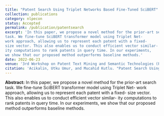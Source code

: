 ```yaml
---
title: "Patent Search Using Triplet Networks Based Fine-Tuned SciBERT"
collection: publications
category: nlpecon
status: Accepted
permalink: /publication/patentsearch
excerpt: 'In this paper, we propose a novel method for the prior-art search
task. We fine-tune SciBERT transformer model using Triplet Net-
work approach, allowing us to represent each patent with a fixed-
size vector. This also enables us to conduct efficient vector similar-
ity computations to rank patents in query time. In our experiments,
we show that our proposed method outperforms baseline methods.'
date: 2022-06-23
venue: '3rd Workshop on Patent Text Mining and Semantic Technologies (PatentSemTech) 2022 @ ACM SIGIR'
citation: 'Acikalin, Utku Umur, and Mucahid Kutlu. "Patent Search Using Triplet Networks Based Fine-Tuned SciBERT." arXiv preprint arXiv:2207.11497 (2022).'
---
```

**Abstract:** In this paper, we propose a novel method for the prior-art search
task. We fine-tune SciBERT transformer model using Triplet Net-
work approach, allowing us to represent each patent with a fixed-
size vector. This also enables us to conduct efficient vector similar-
ity computations to rank patents in query time. In our experiments,
we show that our proposed method outperforms baseline methods.